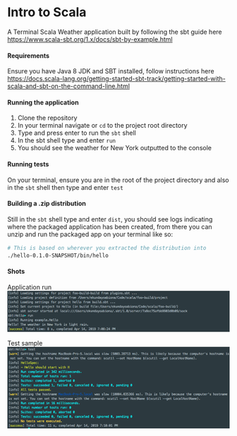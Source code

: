# Intro to Scala

A Terminal Scala Weather application built by following the sbt guide here https://www.scala-sbt.org/1.x/docs/sbt-by-example.html

#### Requirements
Ensure you have Java 8 JDK and SBT installed, follow instructions here https://docs.scala-lang.org/getting-started-sbt-track/getting-started-with-scala-and-sbt-on-the-command-line.html

#### Running the application
1. Clone the repository
2. In your terminal navigate or `cd` to the project root directory
3. Type and press enter to run the `sbt` shell
4. In the sbt shell type and enter `run`
5. You should see the weather for New York outputted to the console

#### Running tests
On your terminal, ensure you are in the root of the project directory and also in the `sbt` shell then type and enter `test`

#### Building a .zip distribution
Still in the `sbt` shell type and enter `dist`, you should see logs indicating where the packaged application has been created, from there you can unzip and run the packaged app on your terminal like so:

```bash
# This is based on wherever you extracted the distribution into
./hello-0.1.0-SNAPSHOT/bin/hello
```

#### Shots
Application run
![Weather Report](weather-report.png?raw=true "Weather Report")

Test sample
![Test Sample](test-sample.png?raw=true "Test Sample")

